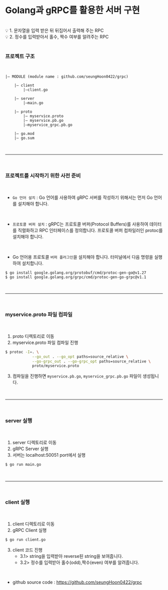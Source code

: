 
# Golang과 gRPC를 활용한 서버 구현

</br>

<aside>
💡 1. 문자열을 입력 받은 뒤 뒤집어서 출력해 주는 RPC</br>
💡 2. 정수를 입력받아서 홀수, 짝수 여부를 알려주는 RPC
</aside>

</br>


### 프로젝트 구조

</br>

```
|— MODULE (module name : github.com/seungHoon0422/grpc)

    |— client
        |—client.go

    |— server
        |—main.go

    |— proto
        |— myservice.proto
        |— myservice.pb.go
        |—myservice_grpc.pb.go

    |— go.mod
    |— go.sum
```

</br>

---

</br>


### 프로젝트를 시작하기 위한 사전 준비

</br>

- `Go 언어 설치` : Go 언어를 사용하여 gRPC 서버를 작성하기 위해서는 먼저 Go 언어를 설치해야 합니다. 

</br>

- `프로토콜 버퍼 설치` : gRPC는 프로토콜 버퍼(Protocol Buffers)를 사용하여 데이터를 직렬화하고 RPC 인터페이스를 정의합니다. 프로토콜 버퍼 컴파일러인 protoc를 설치해야 합니다. 

</br>

- Go 언어용 프로토콜 `버퍼 플러그인`을 설치해야 합니다. 터미널에서 다음 명령을 실행하여 설치합니다.

```shell
$ go install google.golang.org/protobuf/cmd/protoc-gen-go@v1.27
$ go install google.golang.org/grpc/cmd/protoc-gen-go-grpc@v1.1
```

</br>

---

</br>

### myservice.proto 파일 컴파일

</br>

1. proto 디렉토리로 이동
2. myservice.proto 파일 컴파일 진행
```bash
$ protoc -I=. \
            --go_out . --go_opt paths=source_relative \
            --go-grpc_out . --go-grpc_opt paths=source_relative \
            proto/myservice.proto
```
3. 컴파일을 진행하면 `myservice.pb.go`, `myservice_grpc.pb.go` 파일이 생성됩니다.


</br>

---

</br>


### server 실행

</br>

1. server 디렉토리로 이동
2. gRPC Server 실행
3. 서버는 localhost:50051 port에서 실행 
```bash
$ go run main.go
```

</br>

---

</br>


### client 실행

</br>

1. client 디렉토리로 이동
2. gRPC Client 실행
```bash
$ go run client.go
```

3. client 코드 진행
    - 3.1> string을 입력받아 reverse된 string을 보여줍니다.
    - 3.2> 정수를 입력받아 홀수(odd),짝수(even) 여부를 알려줍니다.

</br>


- github source code : https://github.com/seungHoon0422/grpc


